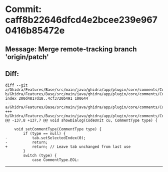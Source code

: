 # Commit: caff8b22646dfcd4e2bcee239e9670416b85472e
## Message: Merge remote-tracking branch 'origin/patch'
## Diff:
```
diff --git a/Ghidra/Features/Base/src/main/java/ghidra/app/plugin/core/comments/CommentsDialog.java b/Ghidra/Features/Base/src/main/java/ghidra/app/plugin/core/comments/CommentsDialog.java
index 200d4817d18..4cf3720b491 100644
--- a/Ghidra/Features/Base/src/main/java/ghidra/app/plugin/core/comments/CommentsDialog.java
+++ b/Ghidra/Features/Base/src/main/java/ghidra/app/plugin/core/comments/CommentsDialog.java
@@ -137,8 +137,7 @@ void showDialog(CodeUnit cu, CommentType type) {
 
 	void setCommentType(CommentType type) {
 		if (type == null) {
-			tab.setSelectedIndex(0);
-			return;
+			return; // Leave tab unchanged from last use
 		}
 		switch (type) {
 			case CommentType.EOL:
```
-----------------------------------
